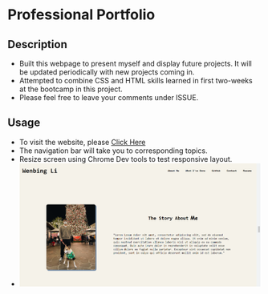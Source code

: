 # Professional Portfolio

## Description
* Built this webpage to present myself and display future projects. It will be updated periodically with new projects coming in. 
* Attempted to combine CSS and HTML skills learned in first two-weeks at the bootcamp in this project.
* Please feel free to leave your comments under ISSUE.

## Usage
* To visit the website, please [Click Here](https://jabezli.github.io/Professional-Portfolio/#)
* The navigation bar will take you to corresponding topics.
* Resize screen using Chrome Dev tools to test responsive layout.
* ![](/assets/images/Screenshot.png)
